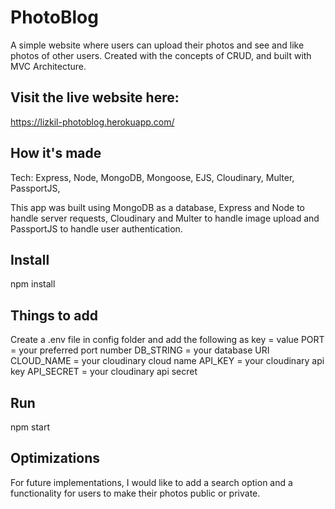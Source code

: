 # PhotoBlog

A simple website where users can upload their photos and see and like photos of other users. 
Created with the concepts of CRUD, and built with MVC Architecture.

## Visit the live website here: 

https://lizkil-photoblog.herokuapp.com/

## How it's made

Tech: Express, Node, MongoDB, Mongoose, EJS, Cloudinary, Multer, PassportJS, 

This app was built using MongoDB as a database, Express and Node to handle server requests, Cloudinary and Multer to handle image upload and PassportJS to handle user authentication. 
 
## Install

npm install

## Things to add

Create a .env file in config folder and add the following as key = value
PORT = your preferred port number
DB_STRING = your database URI
CLOUD_NAME = your cloudinary cloud name
API_KEY = your cloudinary api key
API_SECRET = your cloudinary api secret

## Run
npm start

## Optimizations
For future implementations, I would like to add a search option and a functionality for users to make their photos public or private.
